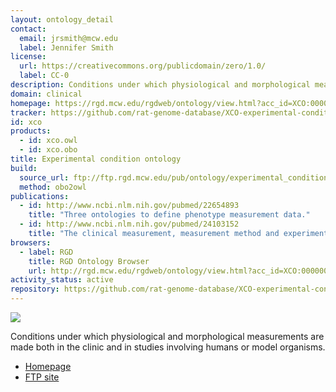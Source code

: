 ```yaml
---
layout: ontology_detail
contact:
  email: jrsmith@mcw.edu
  label: Jennifer Smith
license:
  url: https://creativecommons.org/publicdomain/zero/1.0/
  label: CC-0
description: Conditions under which physiological and morphological measurements are made both in the clinic and in studies involving humans or model organisms.
domain: clinical
homepage: https://rgd.mcw.edu/rgdweb/ontology/view.html?acc_id=XCO:0000000
tracker: https://github.com/rat-genome-database/XCO-experimental-condition-ontology/issues
id: xco
products:
  - id: xco.owl
  - id: xco.obo
title: Experimental condition ontology
build:
  source_url: ftp://ftp.rgd.mcw.edu/pub/ontology/experimental_condition/experimental_condition.obo
  method: obo2owl
publications:
  - id: http://www.ncbi.nlm.nih.gov/pubmed/22654893
    title: "Three ontologies to define phenotype measurement data."
  - id: http://www.ncbi.nlm.nih.gov/pubmed/24103152
    title: "The clinical measurement, measurement method and experimental condition ontologies: expansion, improvements and new applications."
browsers:
  - label: RGD
    title: RGD Ontology Browser
    url: http://rgd.mcw.edu/rgdweb/ontology/view.html?acc_id=XCO:0000000
activity_status: active
repository: https://github.com/rat-genome-database/XCO-experimental-condition-ontology
---
```


<img src="http://rgd.mcw.edu/common/images/rgd_LOGO_blue_rgd.gif"/>

Conditions under which physiological and morphological measurements are made both in the clinic and in studies involving humans or model organisms.

- [Homepage](https://rgd.mcw.edu/rgdweb/ontology/view.html?acc_id=XCO:0000000)
- [FTP site](ftp://ftp.rgd.mcw.edu/pub/ontology/experimental_condition/)
